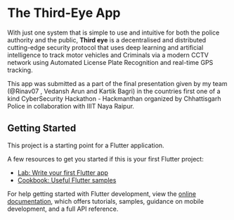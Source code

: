 # The Third-Eye App

With just one system that is simple to use and intuitive for both the police authority and the public, **Third eye** is a decentralised and distributed cutting-edge security protocol that uses deep learning and artificial intelligence to track motor vehicles and Criminals via a modern CCTV network using Automated License Plate Recognition and real-time GPS tracking.

This app was submitted as a part of the final presentation given by my team (@Rinav07 , Vedansh Arun and Kartik Bagri) in the countries first one of a kind CyberSecurity Hackathon - Hackmanthan organized by Chhattisgarh Police in collaboration with IIIT Naya Raipur.

## Getting Started

This project is a starting point for a Flutter application.

A few resources to get you started if this is your first Flutter project:

- [Lab: Write your first Flutter app](https://docs.flutter.dev/get-started/codelab)
- [Cookbook: Useful Flutter samples](https://docs.flutter.dev/cookbook)

For help getting started with Flutter development, view the
[online documentation](https://docs.flutter.dev/), which offers tutorials,
samples, guidance on mobile development, and a full API reference.
